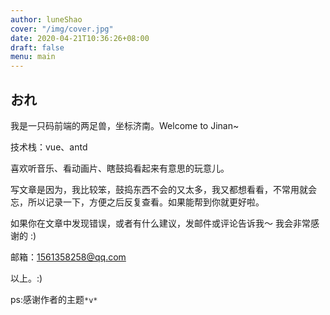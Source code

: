 ```yaml
---
author: luneShao
cover: "/img/cover.jpg"
date: 2020-04-21T10:36:26+08:00
draft: false
menu: main
---
```

## おれ

我是一只码前端的两足兽，坐标济南。Welcome to Jinan~

技术栈：vue、antd

喜欢听音乐、看动画片、瞎鼓捣看起来有意思的玩意儿。

写文章是因为，我比较笨，鼓捣东西不会的又太多，我又都想看看，不常用就会忘，所以记录一下，方便之后反复查看。如果能帮到你就更好啦。

如果你在文章中发现错误，或者有什么建议，发邮件或评论告诉我～ 我会非常感谢的 :)

邮箱：1561358258@qq.com

以上。:)

ps:感谢作者的主题`*v*`